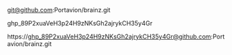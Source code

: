 
git@github.com:Portavion/brainz.git

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

https://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@github.com:Portavion/brainz.git